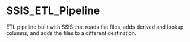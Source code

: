 # SSIS_ETL_Pipeline
ETL pipeline built with SSIS that reads flat files, adds derived and lookup columns, and adds the files to a different destination.
